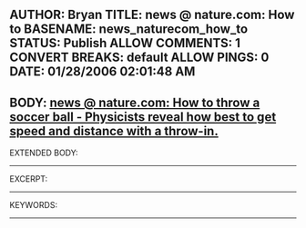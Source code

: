 AUTHOR: Bryan
TITLE: news @ nature.com: How to
BASENAME: news_naturecom_how_to
STATUS: Publish
ALLOW COMMENTS: 1
CONVERT BREAKS: __default__
ALLOW PINGS: 0
DATE: 01/28/2006 02:01:48 AM
-----
BODY:
<a title="news @ nature.com�-�How to throw a soccer ball�-�Physicists reveal how best to get speed and distance with a throw-in." href="http://www.nature.com/news/2006/060123/full/060123-7.html">news @ nature.com: How to throw a soccer ball - Physicists reveal how best to get speed and distance with a throw-in.</a>
-----
EXTENDED BODY:

-----
EXCERPT:

-----
KEYWORDS:

-----


